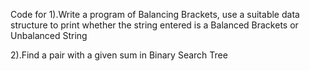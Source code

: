 Code for 1).Write a program of Balancing Brackets, use a suitable data structure to print
whether the string entered is a Balanced Brackets or Unbalanced String

2).Find a pair with a given sum in Binary Search Tree
